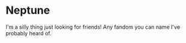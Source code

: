 # Neptune
I'm a silly thing just looking for friends! Any fandom you can name I've probably heard of.
